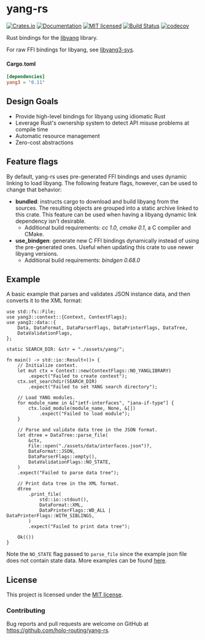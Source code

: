 # yang-rs

[![Crates.io][crates-badge]][crates-url]
[![Documentation][docs-badge]][docs-url]
[![MIT licensed][mit-badge]][mit-url]
[![Build Status][actions-badge]][actions-url]
[![codecov][codecov-badge]][codecov-url]

[crates-badge]: https://img.shields.io/crates/v/yang3.svg
[crates-url]: https://crates.io/crates/yang3
[docs-badge]: https://docs.rs/yang3/badge.svg
[docs-url]: https://docs.rs/yang3
[mit-badge]: https://img.shields.io/badge/license-MIT-blue.svg
[mit-url]: https://github.com/holo-routing/yang-rs/blob/master/LICENSE
[actions-badge]: https://github.com/holo-routing/yang-rs/workflows/CI/badge.svg
[actions-url]: https://github.com/holo-routing/yang-rs/actions?query=workflow%3ACI+branch%3Amaster
[codecov-badge]: https://codecov.io/gh/holo-routing/yang-rs/branch/master/graph/badge.svg?token=1KE3JMHG0H
[codecov-url]: https://codecov.io/gh/holo-routing/yang-rs

Rust bindings for the [libyang] library.

For raw FFI bindings for libyang, see [libyang3-sys].

[libyang]: https://github.com/CESNET/libyang/
[libyang3-sys]: ./libyang3-sys

#### Cargo.toml

```toml
[dependencies]
yang3 = "0.11"
```
## Design Goals
* Provide high-level bindings for libyang using idiomatic Rust
* Leverage Rust's ownership system to detect API misuse problems at compile time
* Automatic resource management
* Zero-cost abstractions

## Feature flags
By default, yang-rs uses pre-generated FFI bindings and uses dynamic linking to load libyang. The following feature flags, however, can be used to change that behavior:
* **bundled**: instructs cargo to download and build libyang from the sources. The resulting objects are grouped into a static archive linked to this crate. This feature can be used when having a libyang dynamic link dependency isn't desirable.
  * Additional build requirements: *cc 1.0*, *cmake 0.1*, a C compiler and CMake.
* **use_bindgen**: generate new C FFI bindings dynamically instead of using the pre-generated ones. Useful when updating this crate to use newer libyang versions.
  * Additional build requirements: *bindgen 0.68.0*

## Example

A basic example that parses and validates JSON instance data, and then converts
it to the XML format:
```rust,no_run
use std::fs::File;
use yang3::context::{Context, ContextFlags};
use yang3::data::{
    Data, DataFormat, DataParserFlags, DataPrinterFlags, DataTree,
    DataValidationFlags,
};

static SEARCH_DIR: &str = "./assets/yang/";

fn main() -> std::io::Result<()> {
    // Initialize context.
    let mut ctx = Context::new(ContextFlags::NO_YANGLIBRARY)
        .expect("Failed to create context");
    ctx.set_searchdir(SEARCH_DIR)
        .expect("Failed to set YANG search directory");

    // Load YANG modules.
    for module_name in &["ietf-interfaces", "iana-if-type"] {
        ctx.load_module(module_name, None, &[])
            .expect("Failed to load module");
    }

    // Parse and validate data tree in the JSON format.
    let dtree = DataTree::parse_file(
        &ctx,
        File::open("./assets/data/interfaces.json")?,
        DataFormat::JSON,
        DataParserFlags::empty(),
        DataValidationFlags::NO_STATE,
    )
    .expect("Failed to parse data tree");

    // Print data tree in the XML format.
    dtree
        .print_file(
            std::io::stdout(),
            DataFormat::XML,
            DataPrinterFlags::WD_ALL | DataPrinterFlags::WITH_SIBLINGS,
        )
        .expect("Failed to print data tree");

    Ok(())
}
```

Note the `NO_STATE` flag passed to `parse_file` since the example json file does not contain state data.
More examples can be found [here][examples].

[examples]: https://github.com/holo-routing/yang-rs/tree/master/examples

## License

This project is licensed under the [MIT license].

[MIT license]: https://github.com/holo-routing/yang-rs/blob/master/LICENSE

### Contributing

Bug reports and pull requests are welcome on GitHub at https://github.com/holo-routing/yang-rs.
